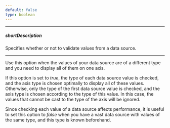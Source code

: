 ```yaml
---
default: false
type: boolean
---
```

---
##### shortDescription
Specifies whether or not to validate values from a data source.

---
Use this option when the values of your data source are of a different type and you need to display all of them on one axis.

If this option is set to *true*, the type of each data source value is checked, and the axis type is chosen optimally to display all of these values. Otherwise, only the type of the first data source value is checked, and the axis type is chosen according to the type of this value. In this case, the values that cannot be cast to the type of the axis will be ignored.

Since checking each value of a data source affects performance, it is useful to set this option to *false* when you have a vast data source with values of the same type, and this type is known beforehand.